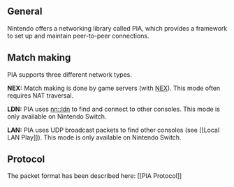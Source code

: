 ## General
Nintendo offers a networking library called PIA, which provides a framework to set up and maintain peer-to-peer connections.

## Match making
PIA supports three different network types.

**NEX:** Match making is done by game servers (with [NEX](NEX-Overview-(Game-Servers))). This mode often requires NAT traversal.

**LDN:** PIA uses [nn::ldn](https://switchbrew.org/wiki/LDN_services) to find and connect to other consoles. This mode is only available on Nintendo Switch.

**LAN:** PIA uses UDP broadcast packets to find other consoles (see [[Local LAN Play]]). This mode is only available on Nintendo Switch.

## Protocol
The packet format has been described here: [[PIA Protocol]]